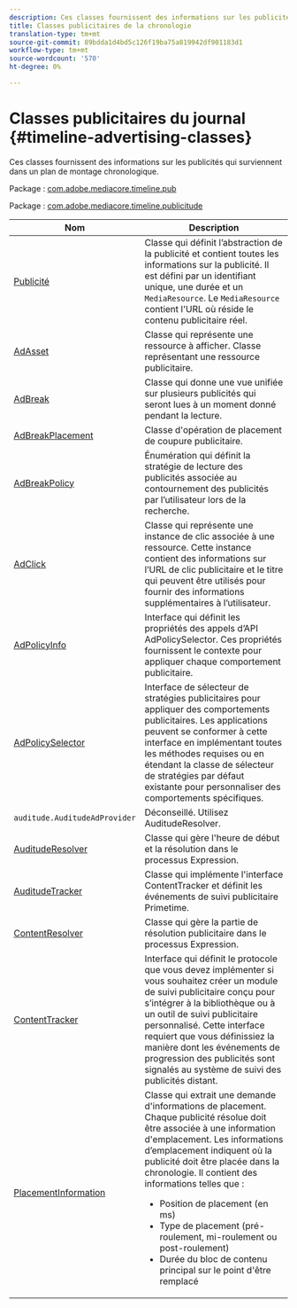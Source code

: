 ```yaml
---
description: Ces classes fournissent des informations sur les publicités qui surviennent dans un plan de montage chronologique.
title: Classes publicitaires de la chronologie
translation-type: tm+mt
source-git-commit: 89bdda1d4bd5c126f19ba75a819942df901183d1
workflow-type: tm+mt
source-wordcount: '570'
ht-degree: 0%

---
```



# Classes publicitaires du journal {#timeline-advertising-classes}

Ces classes fournissent des informations sur les publicités qui surviennent dans un plan de montage chronologique.

Package : [com.adobe.mediacore.timeline.pub](https://help.adobe.com/en_US/primetime/api/psdk/javadoc_1.4/com/adobe/mediacore/timeline/advertising/package-summary.html)

Package : [com.adobe.mediacore.timeline.publicitude](https://help.adobe.com/en_US/primetime/api/psdk/javadoc_1.4/com/adobe/mediacore/timeline/advertising/auditude/package-summary.html)

| Nom | Description |
|--- |--- |
| [Publicité](https://help.adobe.com/en_US/primetime/api/psdk/javadoc_1.4/com/adobe/mediacore/timeline/advertising/Ad.html) | Classe qui définit l’abstraction de la publicité et contient toutes les informations sur la publicité. Il est défini par un identifiant unique, une durée et un `MediaResource`. Le `MediaResource` contient l&#39;URL où réside le contenu publicitaire réel. |
| [AdAsset](https://help.adobe.com/en_US/primetime/api/psdk/javadoc_1.4/com/adobe/mediacore/timeline/advertising/AdAsset.html) | Classe qui représente une ressource à afficher. Classe représentant une ressource publicitaire. |
| [AdBreak](https://help.adobe.com/en_US/primetime/api/psdk/javadoc_1.4/com/adobe/mediacore/timeline/advertising/AdBreak.html) | Classe qui donne une vue unifiée sur plusieurs publicités qui seront lues à un moment donné pendant la lecture. |
| [AdBreakPlacement](https://help.adobe.com/en_US/primetime/api/psdk/javadoc_1.4/com/adobe/mediacore/timeline/advertising/AdBreakPlacement.html) | Classe d&#39;opération de placement de coupure publicitaire. |
| [AdBreakPolicy](https://help.adobe.com/en_US/primetime/api/psdk/javadoc_1.4/com/adobe/mediacore/timeline/advertising/AdBreakPolicy.html) | Énumération qui définit la stratégie de lecture des publicités associée au contournement des publicités par l’utilisateur lors de la recherche. |
| [AdClick](https://help.adobe.com/en_US/primetime/api/psdk/javadoc_1.4/com/adobe/mediacore/timeline/advertising/AdClick.html) | Classe qui représente une instance de clic associée à une ressource. Cette instance contient des informations sur l’URL de clic publicitaire et le titre qui peuvent être utilisés pour fournir des informations supplémentaires à l’utilisateur. |
| [AdPolicyInfo](https://help.adobe.com/en_US/primetime/api/psdk/javadoc_1.4/com/adobe/mediacore/timeline/advertising/AdPolicyInfo.html) | Interface qui définit les propriétés des appels d’API AdPolicySelector. Ces propriétés fournissent le contexte pour appliquer chaque comportement publicitaire. |
| [AdPolicySelector](https://help.adobe.com/en_US/primetime/api/psdk/javadoc_1.4/com/adobe/mediacore/timeline/advertising/AdPolicySelector.html) | Interface de sélecteur de stratégies publicitaires pour appliquer des comportements publicitaires. Les applications peuvent se conformer à cette interface en implémentant toutes les méthodes requises ou en étendant la classe de sélecteur de stratégies par défaut existante pour personnaliser des comportements spécifiques. |
| `auditude.AuditudeAdProvider` | Déconseillé. Utilisez AuditudeResolver. |
| [AuditudeResolver](https://help.adobe.com/en_US/primetime/api/psdk/javadoc_1.4/com/adobe/mediacore/timeline/advertising/auditude/AuditudeResolver.html) | Classe qui gère l&#39;heure de début et la résolution dans le processus Expression. |
| [AuditudeTracker](https://help.adobe.com/en_US/primetime/api/psdk/javadoc_1.4/com/adobe/mediacore/timeline/advertising/auditude/AuditudeTracker.html) | Classe qui implémente l&#39;interface ContentTracker et définit les événements de suivi publicitaire Primetime. |
| [ContentResolver](https://help.adobe.com/en_US/primetime/api/psdk/javadoc_1.4/com/adobe/mediacore/timeline/advertising/ContentResolver.html) | Classe qui gère la partie de résolution publicitaire dans le processus Expression. |
| [ContentTracker](https://help.adobe.com/en_US/primetime/api/psdk/javadoc_1.4/com/adobe/mediacore/timeline/advertising/ContentTracker.html) | Interface qui définit le protocole que vous devez implémenter si vous souhaitez créer un module de suivi publicitaire conçu pour s’intégrer à la bibliothèque ou à un outil de suivi publicitaire personnalisé. Cette interface requiert que vous définissiez la manière dont les événements de progression des publicités sont signalés au système de suivi des publicités distant. |
| [PlacementInformation](https://help.adobe.com/en_US/primetime/api/psdk/javadoc_1.4/com/adobe/mediacore/timeline/advertising/PlacementInformation.html) | Classe qui extrait une demande d&#39;informations de placement. Chaque publicité résolue doit être associée à une information d&#39;emplacement. Les informations d’emplacement indiquent où la publicité doit être placée dans la chronologie. Il contient des informations telles que : <ul><li>Position de placement (en ms) </li><li>Type de placement (pré-roulement, mi-roulement ou post-roulement) </li><li>Durée du bloc de contenu principal sur le point d&#39;être remplacé</li></ul> |
